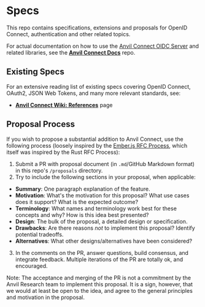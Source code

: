 # Specs
This repo contains specifications, extensions and proposals for OpenID Connect,
authentication and other related topics.

For actual documentation on how to use the [Anvil Connect OIDC
Server](https://github.com/anvilresearch/connect) and related libraries,
see the **[Anvil Connect Docs](https://github.com/anvilresearch/connect-docs)**
repo.

## Existing Specs
For an extensive reading list of existing specs covering OpenID Connect, OAuth2,
JSON Web Tokens, and many more relevant standards, see:

* **[Anvil Connect Wiki:
  References](https://github.com/anvilresearch/connect/wiki/References)** page

## Proposal Process
If you wish to propose a substantial addition to Anvil Connect, use the
following process (loosely inspired by the [Ember.js RFC
Process](https://github.com/emberjs/rfcs), which itself was inspired by the
Rust RFC Process):

1. Submit a PR with proposal document (in `.md`/GitHub Markdown format) in this
  repo's `/proposals` directory.
2. Try to include the following sections in your proposal, when applicable:
  * **Summary**: One paragraph explanation of the feature.
  * **Motivation**: What's the motivation for this proposal? What use cases does
    it support? What is the expected outcome?
  * **Terminology**: What names and terminology work best for these concepts and
  why? How is this idea best presented?
  * **Design**: The bulk of the proposal, a detailed design or specification.
  * **Drawbacks**: Are there reasons *not* to implement this proposal? Identify
    potential tradeoffs.
  * **Alternatives**: What other designs/alternatives have been considered?
3. In the comments on the PR, answer questions, build consensus, and integrate
  feedback. Multiple iterations of the PR are totally ok, and encouraged.

Note: The acceptance and merging of the PR is not a commitment by the Anvil
Research team to implement this proposal. It is a sign, however, that we would
at least be open to the idea, and agree to the general principles and motivation
in the proposal.
